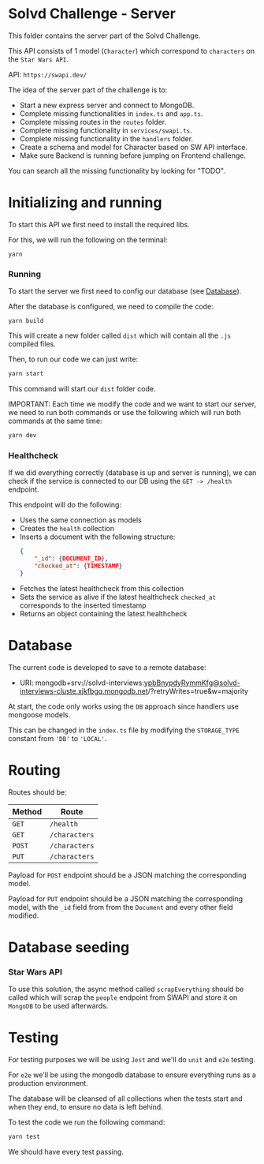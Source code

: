 # Solvd Challenge - Server

This folder contains the server part of the Solvd Challenge.

This API consists of 1 model (`Character`) which correspond to `characters` on the `Star Wars API`.

API: `https://swapi.dev/`

The idea of the server part of the challenge is to:

-   Start a new express server and connect to MongoDB.
-   Complete missing functionalities in `index.ts` and `app.ts`.
-   Complete missing routes in the `routes` folder.
-   Complete missing functionality in `services/swapi.ts`.
-   Complete missing functionality in the `handlers` folder.
-   Create a schema and model for Character based on SW API interface.
-   Make sure Backend is running before jumping on Frontend challenge.

You can search all the missing functionality by looking for "TODO".

# Initializing and running

To start this API we first need to install the required libs.

For this, we will run the following on the terminal:

```
yarn
```

### Running

To start the server we first need to config our database (see [Database](#Database)).

After the database is configured, we need to compile the code:

```
yarn build
```

This will create a new folder called `dist` which will contain all the `.js` compiled files.

Then, to run our code we can just write:

```bash
yarn start
```

This command will start our `dist` folder code.

IMPORTANT: Each time we modify the code and we want to start our server, we need to run both commands or use the following which will run both commands at the same time:

```bash
yarn dev
```

### Healthcheck

If we did everything correctly (database is up and server is running), we can check if the service is connected to our DB using the `GET -> /health` endpoint.

This endpoint will do the following:

-   Uses the same connection as models
-   Creates the `health` collection
-   Inserts a document with the following structure:
    ```json
    {
        "_id": {DOCUMENT_ID},
        "checked_at": {TIMESTAMP}
    }
    ```
-   Fetches the latest healthcheck from this collection
-   Sets the service as alive if the latest healthcheck `checked_at` corresponds to the inserted timestamp
-   Returns an object containing the latest healthcheck

# Database

The current code is developed to save to a remote database:

-   URI: mongodb+srv://solvd-interviews:ypbBnypdyRymmKfg@solvd-interviews-cluste.xjkfbgq.mongodb.net/?retryWrites=true&w=majority

At start, the code only works using the `DB` approach since handlers use mongoose models.

This can be changed in the `index.ts` file by modifying the `STORAGE_TYPE` constant from `'DB'` to `'LOCAL'`.

# Routing

Routes should be:

| Method | Route     |
| ------ | --------- |
| `GET`  | `/health` |
| `GET`  | `/characters` |
| `POST` | `/characters` |
| `PUT`  | `/characters` |

Payload for `POST` endpoint should be a JSON matching the corresponding model.

Payload for `PUT` endpoint should be a JSON matching the corresponding model, with the `_id` field from from the `Document` and every other field modified.

# Database seeding

### Star Wars API

To use this solution, the async method called `scrapEverything` should be called which will scrap the `people` endpoint from SWAPI and store it on `MongoDB` to be used afterwards.

# Testing

For testing purposes we will be using `Jest` and we'll do `unit` and `e2e` testing.

For `e2e` we'll be using the mongodb database to ensure everything runs as a production environment.

The database will be cleansed of all collections when the tests start and when they end, to ensure no data is left behind.

To test the code we run the following command:

```bash
yarn test
```

We should have every test passing.
